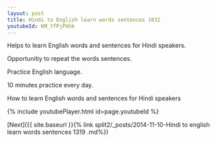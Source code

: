 ```yaml
---
layout: post
title: Hindi to English learn words sentences 1032 
youtubeId: KM_YfPjPXhk
---
```

 
 
Helps to learn English words and sentences for Hindi speakers.

Opportunitiy to repeat the words sentences. 

Practice English language. 
 
10 minutes practice every day. 
 
How to learn English words and sentences for Hindi speakers 
 
{% include youtubePlayer.html id=page.youtubeId %}
 
 
[Next]({{ site.baseurl }}{% link  split2/_posts/2014-11-10-Hindi to english learn words sentences 1319 .md%})
 
